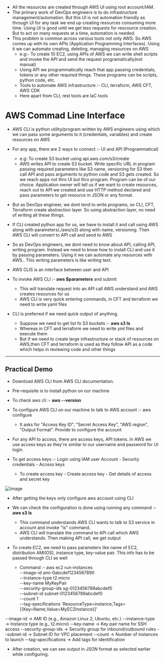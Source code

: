 
- All the resources are created through AWS UI using root account/IAM.
- The primary work of DevOps engineers is to do infrastructure management/automation. But this UI is not automation friendly as through UI for any task we end up creating resources consuming more time. Using UI is good until we get less requests for rescource creation. But to act on many requests at a time, automation is needed.
- This problem is common across various tools not only AWS. So AWS comes up with its own APIs (Application Programming Interfaces). Using it we can automate creating, deleting, managing resources on AWS
  - e.g:- To create 10 EC2, using APIs of AWS we can write shell scripts and invoke the API and send the request programatically(not manual)
  - Using API we programmatically reach that app passing credentials, tokens or any other required things.  These programs can be scripts, python code, etc.
  - Tools to automate AWS infrastructure :- CLI, terraform, AWS CFT, AWS CDK 
  - Here apart from CLI, rest tools are IaC tools
 
# AWS Commad Line Interface

- AWS CLI is python utility/program written by AWS engineers using which we can pass some arguments to it (credentials, variables) and create resources on AWS
- For any app, there are 2 ways to connect :- UI and API (Programmatical)
  - e.g: To create S3 bucket using api.aws.com/s3/create
  - AWS writes API to create S3 bucket. Write specific URL in program passing required parameters like S3 name, versioning for S3 then call API and pass arguments to python code and S3 gets created. So we reach apps not thro UI but thro program. Program can be of our choice. Application owner will tell us if we want to create resources, reach out to API we created and use HTTP method declared and pass parameters to get resource in JSON or any format.
 
- But as DevOps engineer, we dont tend to write programs, so CLI, CFT, Terraform create abstraction layer. So using abstraction layer, no need of writing all these things.
- If CLI created python app for us, we have to install it and call using AWS along with parameters(./aws/s3) along with name, versioning. Then AWS CLI will convert to API call and send to AWS
- So as DevOps engineers, we dont need to know about API, calling API, writing program. Instead we need to know how to install CLI  and use it by passing parameters. Using it we can automate any resources with AWS.. This writing parameters is like writing text.

- AWS CLIS is an interface between user and API
- To invoke AWS CLI :- **aws $parameters** and submit
  - This will translate request into an API call AWS understand and AWS creates resources for us
  - AWS CLI is very quick entering commands, in CFT and terraform we need to write yaml files
 
- CLI is preferred if we need quick output of anything.
  - Suppose we need to get list fo S3 buckets :- **aws s3 ls**
  - Whereas in CFT and terraform we need to write yml files and execute them
  - But if we need to create large infrastructure or stack of resources on AWS,then CFT and terraform is used as they follow API as a code which helps in reviewing code and other things
  
-------------------------------------------------------------------------------------

Practical Demo
-
- Download AWS CLI from AWS CLI documentation.
- Pre-requisite is to install python on our machine
- To check aws cli :- **aws --version**

- To configure AWS CLI on our machine to talk to AWS account :- aws configure
  - It asks for "Access Key ID", "Secret Access Key", "AWS region", "Output Format". Provide to configure the account
- For any API to access, there are access keys, API tokens. In AWS we use access keys as they're similar to our username and password for UI login.

- To get access keys :- Login using IAM user Account - Security credentials - Access keys
  - To create access key - Create access key - Get details of access and secret key

![image](https://github.com/user-attachments/assets/edeef554-7188-47a4-859c-14db7e7b0360)

- After getting the keys only configure aws account using CLI

- We can check the configuration is done using running any command :- **aws s3 ls**
  - This command understands AWS CLI wants to talk to S3 service in account and invoke "ls" command.
  - AWS CLI will translate the command to API call which AWS understands. Then making API call, we get output
 
- To create EC2, we need to pass parameters like name of EC2, distribution AMI(OS), instance type, key-value pair. This info has to be passed through CLI as well
  - Command :- aws ec2 run-instances \
    --image-id ami-0abcdef1234567890 \
    --instance-type t2.micro \
    --key-name MyKeyPair \
    --security-group-ids sg-0123456789abcdef0 \
    --subnet-id subnet-0123456789abcdef0 \
    --count 1 \
    --tag-specifications 'ResourceType=instance,Tags=[{Key=Name,Value=MyEC2Instance}]'

--image-id → AMI ID (e.g., Amazon Linux 2, Ubuntu, etc.)
--instance-type → Instance type (e.g., t2.micro)
--key-name → Key pair name for SSH access
--security-group-ids → Security group for inbound/outbound rules
--subnet-id → Subnet ID for VPC placement
--count → Number of instances to launch
--tag-specifications → Add tags for identification

- After creation, we can see output in JSON format as selected earlier while configuring.

